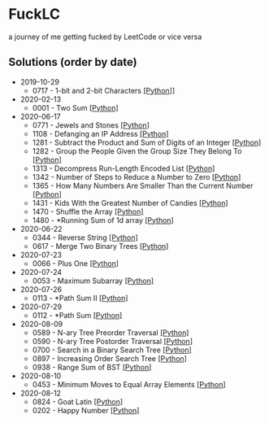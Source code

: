 # FuckLC
a journey of me getting fucked by LeetCode or vice versa

## Solutions (order by date)
- 2019-10-29
  - 0717 - 1-bit and 2-bit Characters [[Python]](Python/717.py)]
- 2020-02-13
  - 0001 - Two Sum [[Python]](Python/1.py)
- 2020-06-17
  - 0771 - Jewels and Stones [[Python]](Python/771.py)
  - 1108 - Defanging an IP Address [[Python]](Python/1108.py)
  - 1281 - Subtract the Product and Sum of Digits of an Integer [[Python]](Python/1281.py)
  - 1282 - Group the People Given the Group Size They Belong To [[Python]](Python/1282.py)
  - 1313 - Decompress Run-Length Encoded List [[Python]](Python/1313.py)
  - 1342 - Number of Steps to Reduce a Number to Zero [[Python]](Python/1342.py)
  - 1365 - How Many Numbers Are Smaller Than the Current Number [[Python]](Python/1365.py)
  - 1431 - Kids With the Greatest Number of Candies [[Python]](Python/1431.py)
  - 1470 - Shuffle the Array [[Python]](Python/1470.py)
  - 1480 - *Running Sum of 1d array [[Python]](Python/1480.py)
- 2020-06-22
  - 0344 - Reverse String [[Python]](Python/344.py)
  - 0617 - Merge Two Binary Trees [[Python]](Python/617.py)
- 2020-07-23
  - 0066 - Plus One [[Python]](Python/66.py)
- 2020-07-24
  - 0053 - Maximum Subarray [[Python]](Python/53.py)
- 2020-07-26
  - 0113 - *Path Sum II [[Python]](Python/113.py)
- 2020-07-29
  - 0112 - *Path Sum [[Python]](Python/112.py)
- 2020-08-09
  - 0589 - N-ary Tree Preorder Traversal [[Python]](Python/589.py)
  - 0590 - N-ary Tree Postorder Traversal [[Python]](Python/590.py)
  - 0700 - Search in a Binary Search Tree [[Python]](Python/700.py)
  - 0897 - Increasing Order Search Tree [[Python]](Python/897.py)
  - 0938 - Range Sum of BST [[Python]](Python/938.py)
- 2020-08-10
  - 0453 - Minimum Moves to Equal Array Elements [[Python]](Python/453.py)
- 2020-08-12
  - 0824 - Goat Latin [[Python]](Python/824.py)
  - 0202 - Happy Number [[Python]](Python/202.py)
